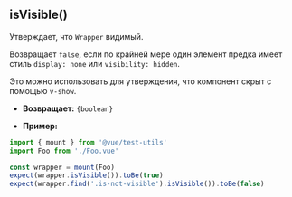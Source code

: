 ## isVisible()

Утверждает, что `Wrapper` видимый.

Возвращает `false`, если по крайней мере один элемент предка имеет стиль `display: none` или `visibility: hidden`.

Это можно использовать для утверждения, что компонент скрыт с помощью `v-show`.

- **Возвращает:** `{boolean}`

- **Пример:**

```js
import { mount } from '@vue/test-utils'
import Foo from './Foo.vue'

const wrapper = mount(Foo)
expect(wrapper.isVisible()).toBe(true)
expect(wrapper.find('.is-not-visible').isVisible()).toBe(false)
```
